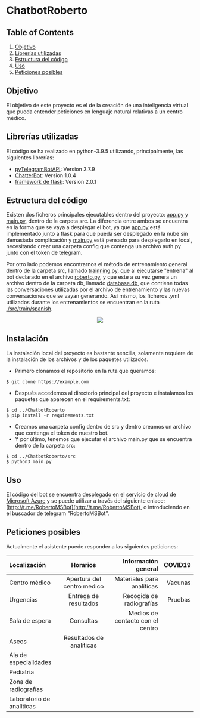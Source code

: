 # ChatbotRoberto
## Table of Contents
1. [Objetivo](#objetivo)
2. [Librerías utilizadas](#librerías-utilizadas)
3. [Estructura del código](#estructura-del-código)
4. [Uso](#uso)
5. [Peticiones posibles](#peticiones-posibles)

## Objetivo
El objetivo de este proyecto es el de la creación de una inteligencia virtual que pueda entender peticiones en lenguaje natural relativas a un centro médico.

## Librerías utilizadas
El código se ha realizado en python-3.9.5 utilizando, principalmente, las siguientes librerías:
- [pyTelegramBotAPI](https://pypi.org/project/pyTelegramBotAPI/): Version 3.7.9
- [ChatterBot](https://pypi.org/project/ChatterBot/): Version 1.0.4
- [framework de flask](https://pypi.org/project/Flask/): Version 2.0.1

## Estructura del código
Existen dos ficheros principales ejecutables dentro del proyecto: [app.py](app.py) y [main.py](src/main.py), dentro de la carpeta src. La diferencia entre ambos se encuentra en la forma que se vaya a desplegar el bot, ya que [app.py](app.py) está implementado junto a flask para que pueda ser desplegado en la nube sin demasiada complicación y [main.py](src/main.py) está pensado para desplegarlo en local, necesitando crear una carpeta config que contenga un archivo auth.py junto con el token de telegram.

Por otro lado podemos encontrarnos el método de entrenamiento general dentro de la carpeta src, llamado [trainning.py](src/trainning.py), que al ejecutarse "entrena" al bot declarado en el archivo [roberto.py](src/roberto.py), y que este a su vez genera un archivo dentro de la carpeta db, llamado [database.db](src/db/database.db), que contiene todas las conversaciones utilizadas por el archivo de entrenamiento y las nuevas conversaciones que se vayan generando. Así mismo, los ficheros .yml utilizados durante los entrenamientos se encuentran en la ruta [./src/train/spanish](src/train/spanish).

<p align="center">
  <img src="https://user-images.githubusercontent.com/49127396/120864929-58742780-c58d-11eb-8f13-96128113073c.png">
</p>

## Instalación 
La instalación local del proyecto es bastante sencilla, solamente requiere de la instalación de los archivos y de los paquetes utilizados.
- Primero clonamos el repositorio en la ruta que queramos:
```
$ git clone https://example.com
```
- Después accedemos al directorio principal del proyecto e instalamos los paquetes que aparecen en el requirements.txt:
```
$ cd ../ChatbotRoberto
$ pip install -r requirements.txt
```
- Creamos una carpeta config dentro de src y dentro creamos un archivo que contenga el token de nuestro bot.
-  Y por último, tenemos que ejecutar el archivo main.py que se encuentra dentro de la carpeta src:
```
$ cd ../ChatbotRoberto/src
$ python3 main.py
```

## Uso
El código del bot se encuentra desplegado en el servicio de cloud de [Microsoft Azure](https://azure.microsoft.com/es-es/services/cloud-services/) y se puede utilizar a través del siguiente enlace: [http://t.me/RobertoMSBot](http://t.me/RobertoMSBot), o introduciendo en el buscador de telegram "RobertoMSBot".


## Peticiones posibles
Actualmente el asistente puede responder a las siguientes peticiones:

| Localización | Horarios | Información general | COVID19 |
|:--------------|:-------------:|--------------:|--------------:|
| Centro médico | Apertura del centro médico | Materiales para analíticas | Vacunas |
| Urgencias | Entrega de resultados | Recogida de radiografías | Pruebas |
| Sala de espera | Consultas | Medios de contacto con el centro |  |
| Aseos | Resultados de analíticas |  |  |
| Ala de especialidades |  |  |  |
| Pediatria |  |  |  |
| Zona de radiografías |  |  |  |
| Laboratorio de analíticas |  |  |  |
